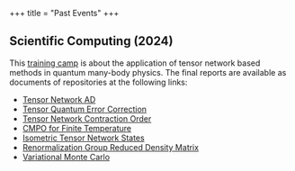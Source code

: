 +++
title =  "Past Events"
+++

## Scientific Computing (2024)

This [training camp](https://github.com/CodingThrust/NumericTrainingCamp) is about the application of tensor network based methods in quantum many-body physics. The final reports are available as documents of repositories at the following links:

- [Tensor Network AD](https://github.com/YidaiZhang/TensorNetworkAD2.jl)
- [Tensor Quantum Error Correction](https://github.com/nzy1997/TensorQEC.jl)
- [Tensor Network Contraction Order](https://github.com/ArrogantGao/Notes-Gsoc2024)
- [CMPO for Finite Temperature](https://github.com/lovemy569/CMPO-For-Finite-Temperature)
- [Isometric Tensor Network States](https://github.com/Br0kenSmi1e/isoTNS.jl)
- [Renormalization Group Reduced Density Matrix](https://github.com/exAClior/RGRDMT.jl)
- [Variational Monte Carlo](https://github.com/Phy-Ren/Variational-Monte-Carlo)
